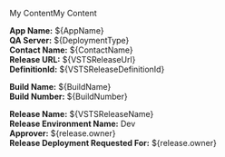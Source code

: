 My ContentMy Content

**App Name:** ${AppName}  
**QA Server:** ${DeploymentType}  
**Contact Name:** ${ContactName}  
**Release URL:** ${VSTSReleaseUrl}  
**DefinitionId:** ${VSTSReleaseDefinitionId}  
  
   
**Build Name:** ${BuildName}  
**Build Number:** ${BuildNumber}  
  
**Release Name:** ${VSTSReleaseName}  
**Release Environment Name:** Dev  
**Approver:** ${release.owner}  
**Release Deployment Requested For:** ${release.owner}
